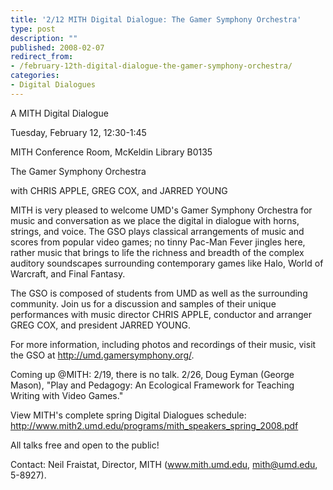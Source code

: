 ```yaml
---
title: '2/12 MITH Digital Dialogue: The Gamer Symphony Orchestra'
type: post
description: ""
published: 2008-02-07
redirect_from: 
- /february-12th-digital-dialogue-the-gamer-symphony-orchestra/
categories:
- Digital Dialogues
---
```

A MITH Digital Dialogue

Tuesday, February 12, 12:30-1:45

MITH Conference Room, McKeldin Library B0135

The Gamer Symphony Orchestra

with CHRIS APPLE, GREG COX, and JARRED YOUNG

MITH is very pleased to welcome UMD's Gamer Symphony Orchestra for music and conversation as we place the digital in dialogue with horns, strings, and voice. The GSO plays classical arrangements of music and scores from popular video games; no tinny Pac-Man Fever jingles here, rather music that brings to life the richness and breadth of the complex auditory soundscapes surrounding contemporary games like Halo, World of Warcraft, and Final Fantasy.

The GSO is composed of students from UMD as well as the surrounding community. Join us for a discussion and samples of their unique performances with music director CHRIS APPLE, conductor and arranger GREG COX, and president JARRED YOUNG.

For more information, including photos and recordings of their music, visit the GSO at http://umd.gamersymphony.org/.

Coming up @MITH: 2/19, there is no talk. 2/26, Doug Eyman (George Mason), "Play and Pedagogy: An Ecological Framework for Teaching Writing with Video Games."

View MITH's complete spring Digital Dialogues schedule: http://www.mith2.umd.edu/programs/mith_speakers_spring_2008.pdf

All talks free and open to the public!

Contact: Neil Fraistat, Director, MITH (www.mith.umd.edu, mith@umd.edu, 5-8927).
